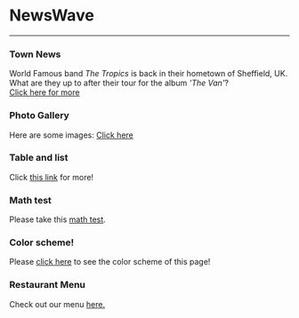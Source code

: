 <h1>NewsWave</h1>
<hr/>
<h3>Town News</h3>
<p> World Famous band <em>The Tropics</em> is back in their hometown of Sheffield, UK. What are they up to after their tour for the album <i>'The Van'</i>?<br/>
<a href="/BasicWebDesign/NewsArticle.pdf" target="_self">Click here for more</a></p>
<h3>Photo Gallery</h3>
<p>Here are some images: 
<a href="/Photo/Dogs.html" target="_self">Click here</a></p>
<h3>Table and list</h3>
<p>Click <a href="/BasicWebDesign/TableNList.html" target="_self">this link</a> for more!</p>
<h3>Math test</h3>
<p>Please take this <a href="/BasicWebDesign/MathTest.html" target="_self">math test</a>.</p>
<h3>Color scheme!</h3>
<p>Please <a href="/BasicWebDesign/ColoringWeb.html" target="_self">click here</a> to see the color scheme of this page!</p>
<h3>Restaurant Menu</h3>
<p>Check out our menu <a href="/BasicWebDesign/RestaurantMenu.html" target="_self">here.</a></p>
